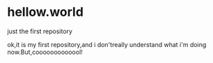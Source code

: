 # hellow.world
just the first repository

ok,it is my first repository,and i don'treally understand what i'm doing now.But,cooooooooooool!
